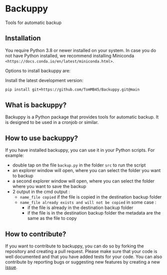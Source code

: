 # Backuppy
Tools for automatic backup 

## Installation
You require Python 3.8 or newer installed on your system. In case you do not have Python installed, we recommend installing Miniconda `<https://docs.conda.io/en/latest/miniconda.html>`.

Options to install backuppy are:

<!-- Install the latest release of greatpy from PyPI `<https://pypi.org/project/greatpy/>`:
``` bash
pip install Backuppy
``` -->

Install the latest development version:
``` bash
pip install git+https://github.com/TomMB45/Backuppy.git@main
```

## What is backuppy?
Backuppy is a Python package that provides tools for automatic backup. It is designed to be used in a cronjob or similar.

## How to use backuppy?
If you have installed backuppy, you can use it in your Python scripts. For example:
* double tap on the file `backup.py` in the folder `src` to run the script
* an explorer window will open, where you can select the folder you want to backup
* a second explorer window will open, where you can select the folder where you want to save the backup
* 2 output in the cmd output : 
    - `name_file copied` if the file is copied in the destination backup folder 
    - `name_file already exists and will not be copied` in some case : 
        - if the file is already in the destination backup folder
        - if the file is in the destination backup folder the metadata are the same as the file to copy

## How to contribute?
If you want to contribute to backuppy, you can do so by forking the repository and creating a pull request. Please make sure that your code is well documented and that you have added tests for your code.
You can also contribute by reporting bugs or suggesting new features by creating a new [issue](https://github.com/TomMB45/Backuppy/issues).